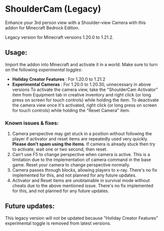 # ShoulderCam (Legacy)
Enhance your 3rd person view with a Shoulder-view Camera with this addon for Minecraft Bedrock Edition.

Legacy version for Minecraft versions 1.20.0 to 1.21.2.

## Usage:
Import the addon into Minecraft and activate it in a world. Make sure to turn on the following *experimental toggles*:
- **Holiday Creator Features** : For 1.20.0 to 1.21.2
- **Experimental Cameras** : For 1.20.0 to 1.20.30, unnecessary in above versions
To activate the camera view, take the "ShoulderCam Activator" item from Equipment tab in creative inventory and right click (or long press on screen for touch controls) while holding the item.
To deactivate the camera view once it's activated, right click (or long press on screen for touch controls) while holding the "Reset Camera" item.

### Known issues & fixes:
1. Camera perspective may get stuck in a position without following the player if activator and reset items are repeatedly used very quickly. **Please don't spam using the items**. If camera is already stuck then try to activate, wait one or two second, then reset.
2. Can't use F5 to change perspective when camera is active. This is a limitation due to the implementation of camera command in the base game. Reset your camera to change perspective normally.
3. Camera passes through blocks, allowing players to x-ray. There's no fix implemented for this, and not planned for any future updates.
4. Activator and Reset items are unobtainable in survival mode without cheats due to the above mentioned issue. There's no fix implemented for this, and not planned for any future updates.

## Future updates:
This legacy version will not be updated because "Holiday Creator Features" experimental toggle is removed from latest versions.
